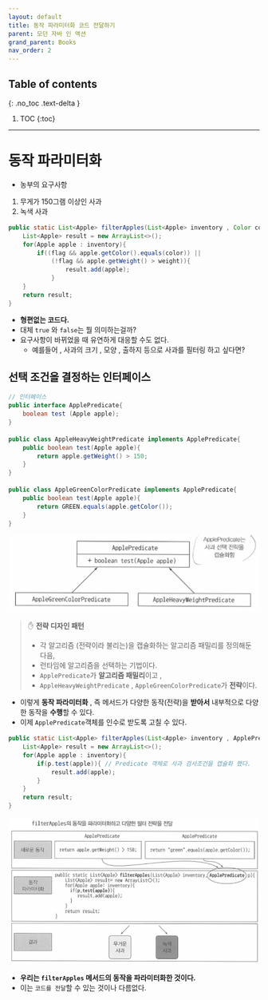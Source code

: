 ```yaml
---
layout: default
title: 동작 파라미터화 코드 전달하기
parent: 모던 자바 인 액션
grand_parent: Books
nav_order: 2
---
```

## Table of contents
{: .no_toc .text-delta }

1. TOC
{:toc}
---

# **동작 파라미터화**

- 농부의 요구사항
1. 무게가 150그램 이상인 사과
2. 녹색 사과

```java
public static List<Apple> filterApples(List<Apple> inventory , Color color , int weight , boolean flag){
    List<Apple> result = new ArrayList<>();
    for(Apple apple : inventory){
        if((flag && apple.getColor().equals(color)) ||
            (!flag && apple.getWeight() > weight)){
                result.add(apple);
            }
    }
    return result;
}
```

- **형편없는 코드다.**
- 대체 `true` 와 `false`는 뭘 의미하는걸까?
- 요구사항이 바뀌었을 때 유연하게 대응할 수도 없다.
  - 예를들어 , 사과의 크기 , 모양 , 출하지 등으로 사과를 필터링 하고 싶다면?

## 선택 조건을 결정하는 인터페이스

```java
// 인터페이스
public interface ApplePredicate{
    boolean test (Apple apple);
}

public class AppleHeavyWeightPredicate implements ApplePredicate{
    public boolean test(Apple apple){
        return apple.getWeight() > 150;
    }
}

public class AppleGreenColorPredicate implements ApplePredicate{
    public boolean test(Apple apple){
        return GREEN.equals(apple.getColor());
    }
}

```


![](../../../assets/images/books/modernJavaInAction/behaviorParameterization/applePredicate.png)

> ✋ **전략 디자인 패턴**
> - 각 알고리즘 (전략이라 불리는)을 캡슐화하는 알고리즘 패밀리를 정의해둔 다음, 
> - 런타임에 알고리즘을 선택하는 기법이다.
> - `ApplePredicate`가 **알고리즘 패밀리**이고 ,
> - `AppleHeavyWeightPredicate` , `AppleGreenColorPredicate`가 **전략**이다.

- 이렇게 **동작 파라미터화** , 즉 메서드가 다양한 동작(전략)을 **받아서** 내부적으로 다양한 동작을 **수행**할 수 있다.
- 이제 `ApplePredicate`객체를 인수로 받도록 고칠 수 있다.

```java
public static List<Apple> filterApples(List<Apple> inventory , ApplePredicate p){
    List<Apple> result = new ArrayList<>();
    for(Apple apple : inventory){
        if(p.test(apple)){ // Predicate 객체로 사과 검사조건을 캡슐화 했다.
            result.add(apple);
        }
    }
    return result;
}
```

![](../../../assets/images/books/modernJavaInAction/behaviorParameterization/applePredicate2.png)

- **우리는 `filterApples` 메서드의 동작을 파라미터화한 것이다.**
- 이는 `코드를 전달`할 수 있는 것이나 다름없다.
